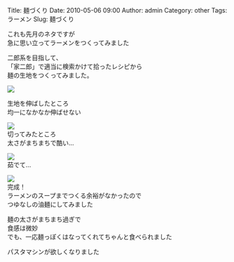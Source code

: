 Title: 麺づくり
Date: 2010-05-06 09:00
Author: admin
Category: other
Tags: ラーメン
Slug: 麺づくり

これも先月のネタですが  
急に思い立ってラーメンをつくってみました

二郎系を目指して、  
「家二郎」で適当に検索かけて拾ったレシピから  
麺の生地をつくってみました。

[![](http://farm5.static.flickr.com/4053/4579496953_0e5178a406_m.jpg)](http://www.flickr.com/photos/46200029@N06/4579496953/)  
  
生地を伸ばしたところ  
均一になかなか伸ばせない

[![](http://farm5.static.flickr.com/4053/4579497185_f584c81ed2_m.jpg)](http://www.flickr.com/photos/46200029@N06/4579497185/)  
切ってみたところ  
太さがまちまちで酷い…

[![](http://farm5.static.flickr.com/4065/4579497419_08e3e8f91b_m.jpg)](http://www.flickr.com/photos/46200029@N06/4579497419/)  
茹でて…

[![](http://farm5.static.flickr.com/4025/4580131400_9e514271e4_m.jpg)](http://www.flickr.com/photos/46200029@N06/4580131400/)  
完成！  
ラーメンのスープまでつくる余裕がなかったので  
つゆなしの油麺にしてみました

麺の太さがまちまち過ぎで  
食感は微妙  
でも、一応麺っぽくはなってくれてちゃんと食べられました

パスタマシンが欲しくなりました
